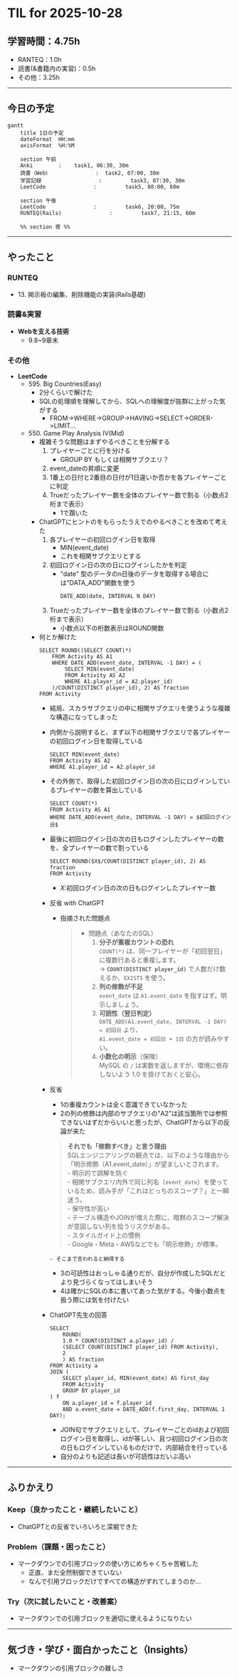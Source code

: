# TIL for 2025-10-28
## **学習時間**：4.75h  
- RANTEQ：1.0h  
- 読書(&書籍内の実習)：0.5h  
- その他：3.25h
----
## 今日の予定
```mermaid
gantt
    title 1日の予定
    dateFormat  HH:mm
    axisFormat  %H:%M

    section 午前
    Anki        :    task1, 06:30, 30m
    読書（Web）              :  task2, 07:00, 30m
    学習記録                  :         task3, 07:30, 30m
    LeetCode               :         task5, 08:00, 60m

    section 午後
    LeetCode               :         task6, 20:00, 75m
    RUNTEQ(Rails)               :         task7, 21:15, 60m

    %% section 夜 %%
```
---
## やったこと
### RUNTEQ
- 13\. 掲示板の編集、削除機能の実装(Rails基礎)

### 読書&実習
- **Webを支える技術**
	- 9.8~9章末
### その他
- **LeetCode**
	- 595\. Big Countries(Easy)
		- 2分くらいで解けた
		- SQLの処理順を理解してから、SQLへの理解度が抜群に上がった気がする
			- FROM->WHERE->GROUP->HAVING->SELECT->ORDER->LIMIT...
	- 550\. Game Play Analysis IV(Mid)
		- 複雑そうな問題はまずやるべきことを分解する
			1. プレイヤーごとに行を分ける
				- GROUP BY もしくは相関サブクエリ？
			2. event_dateの昇順に変更
			3. 1番上の日付と2番目の日付が1日違いか否かを各プレイヤーごとに判定
			4. Trueだったプレイヤー数を全体のプレイヤー数で割る（小数点2桁まで表示）
				- 1で躓いた 
		- ChatGPTにヒントのをもらったうえでのやるべきことを改めて考えた
			1. 各プレイヤーの初回ログイン日を取得
				- MIN(event_date)
				- これを相関サブクエリとする
			2. 初回ログイン日の次の日にログインしたかを判定
				- "date" 型のデータのn日後のデータを取得する場合には"DATA_ADD"関数を使う
					```
					DATE_ADD(date, INTERVAL N DAY)
					```
			3. Trueだったプレイヤー数を全体のプレイヤー数で割る（小数点2桁まで表示）
				- 小数点以下の桁数表示はROUND関数 
		- 何とか解けた
			```
			SELECT ROUND((SELECT COUNT(*)
				FROM Activity AS A1
				WHERE DATE_ADD(event_date, INTERVAL -1 DAY) = (
					SELECT MIN(event_date)
					FROM Activity AS A2
					WHERE A1.player_id = A2.player_id)
				)/COUNT(DISTINCT player_id), 2) AS fraction
			FROM Activity
			```
			- 結局、スカラサブクエリの中に相関サブクエリを使うような複雑な構造になってしまった
			- 内側から説明すると、まず以下の相関サブクエリで各プレイヤーの初回ログイン日を取得している
				```
				SELECT MIN(event_date)
				FROM Activity AS A2
				WHERE A1.player_id = A2.player_id
				```
			- その外側で、取得した初回ログイン日の次の日にログインしているプレイヤーの数を算出している
				```
				SELECT COUNT(*)
				FROM Activity AS A1
				WHERE DATE_ADD(event_date, INTERVAL -1 DAY) = $初回ログイン日$
				```
			- 最後に初回ログイン日の次の日もログインしたプレイヤーの数を、全プレイヤーの数で割っている
				```
				SELECT ROUND($X$/COUNT(DISTINCT player_id), 2) AS fraction
				FROM Activity
				```
				- $X$:初回ログイン日の次の日もログインしたプレイヤー数

			- 反省 with ChatGPT
			  - 指摘された問題点
			     >- 問題点（あなたのSQL）
			       >	1. **分子が重複カウントの恐れ**  
			       > 	  `COUNT(*)` は、同一プレイヤーが「初回翌日」に複数行あると重複します。  
			       > 	  → **`COUNT(DISTINCT player_id)`** で人数だけ数えるか、`EXISTS` を使う。
			       >	2. **列の修飾が不足**  
			       > 	  `event_date` は `A1.event_date` を指すはず。明示しましょう。
			       >	3. **可読性（翌日判定）**  
			       > 	  `DATE_ADD(A1.event_date, INTERVAL -1 DAY) = 初回日` より、  
			       > 	  `A1.event_date = 初回日 + 1日` の方が読みやすい。
			       >	4. **小数化の明示**（保険）  
			       > 	  MySQL の `/` は実数を返しますが、環境に依存しないよう 1.0 を掛けておくと安心。

		  - 反省  
			- 1の重複カウントは全く意識できていなかった
			- 2の列の修飾は内部のサブクエリの"A2"は該当箇所では参照できないはずだからいいと思ったが、ChatGPTから以下の反論が来た

	    	>	**それでも「修飾すべき」と言う理由**  
	    	>		SQLエンジニアリングの観点では、以下のような理由から「明示修飾（A1.event_date）」が望ましいとされます。  
	   		>		- 明示的で誤解を防ぐ  
	       	>			  - 相関サブクエリ内外で同じ列名（`event_date`）を使っているため、読み手が「これはどっちのスコープ？」と一瞬迷う。  
       		>		- 保守性が高い  
	       	>			  - テーブル構造やJOINが増えた際に、暗黙のスコープ解決が意図しない列を拾うリスクがある。  
       		>		- スタイルガイド上の慣例  
	       	>			  - Google・Meta・AWSなどでも「明示修飾」が標準。


				- そこまで言われると納得する
			- 3の可読性はおっしゃる通りだが、自分が作成したSQLだとより見づらくなってはしまいそう
			- 4は確かにSQLの本に書いてあった気がする。今後小数点を扱う際には気を付けたい
      	  - ChatGPT先生の回答
            ```
            SELECT
                ROUND(
                1.0 * COUNT(DISTINCT a.player_id) /
                (SELECT COUNT(DISTINCT player_id) FROM Activity),
                2
                ) AS fraction
            FROM Activity a
            JOIN (
                SELECT player_id, MIN(event_date) AS first_day
                FROM Activity
                GROUP BY player_id
            ) f
                ON a.player_id = f.player_id
                AND a.event_date = DATE_ADD(f.first_day, INTERVAL 1 DAY);
            ```
            - JOIN句でサブクエリとして、プレイヤーごとのidおよび初回ログイン日を取得し、idが等しい、且つ初回ログイン日の次の日もログインしているものだけで、内部結合を行っている
            - 自分のよりも記述は長いが可読性はだいぶ高い
---
## ふりかえり
### Keep（良かったこと・継続したいこと）
- ChatGPTとの反省でいろいろと深堀できた
### Problem（課題・困ったこと）
- マークダウンでの引用ブロックの使い方にめちゃくちゃ苦戦した
	- 正直、まだ全然制御できていない
	- なんで引用ブロックだけですべての構造がずれてしまうのか...
### Try（次に試したいこと・改善案）
- マークダウンでの引用ブロックを適切に使えるようになりたい
---
## 気づき・学び・面白かったこと（Insights）
- マークダウンの引用ブロックの難しさ